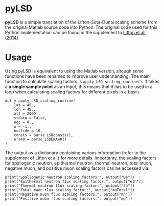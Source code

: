# pyLSD

__pyLSD__ is a simple translation of the Lifton-Sota-Dunai scaling scheme from the original Matlab source code into Python.
The original code used for this Python implementation can be found in the supplement to [Lifton et al. (2014)](https://doi.org/10.1016/j.epsl.2013.10.052).

# Usage

Using pyLSD is equivalent to using the Matlab version, altough some functions have been renamed to improve user understanding. The main function to calculate scaling
factors is `apply_LSD_scaling_routine()`. It takes a __a single sample point__ as an input, this means that it has to be used in a loop when calculating scaling factors for different pixels in a
basin.

```
out = apply_LSD_scaling_routine(
    lat = 45.,
    lon = 45.,
    alt = 2000.,
    stdatm = False,
    age = 0.,
    w = -1.,
    nuclide = 10,
    consts = parse_LSDconsts(),
    era40 = parse_LSDERA40()
)
```

The output us a dictionary containing various information (refer to the supplement of Lifton et al.) for more details. Importanty, the scaling factors for spallogenic neutron, epithermal neutron, thermal neutron, total muon, negative muon, and positive muon scaling factors can be accessed via:

```
print("Spallogenic neutron scaling factors:", output["Be"])
print("Epithermal neutron flux scaling factor:", output["eth"])
print("Thermal neutron flux scaling factor:", output["th"])
print("Total muon flux scaling factor:", output["muTotal"])
print("Negative muon flux scaling factors:", output["mn"])
print("Positive muon flux scaling factors:", output["mp"])
```

